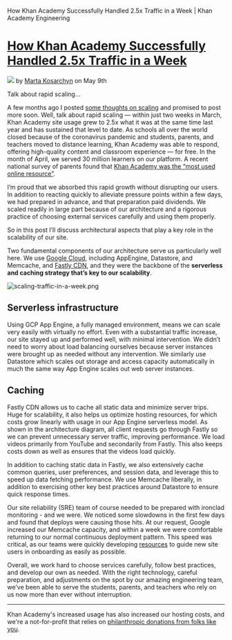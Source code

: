 How Khan Academy Successfully Handled 2.5x Traffic in a Week | Khan Academy Engineering

#   [How Khan Academy Successfully Handled 2.5x Traffic in a Week](https://engineering.khanacademy.org/posts/handling-2x-traffic-in-a-week.htm)

 ![](../_resources/0750eab8e615438d10a9e1199088638b.png)  by  [Marta Kosarchyn]() on May 9th

Talk about rapid scaling...

A few months ago I posted [some thoughts on scaling](https://engineering.khanacademy.org/posts/eng-principles-help-scale.htm) and promised to post more soon. Well, talk about rapid scaling — within just two weeks in March, Khan Academy site usage grew to 2.5x what it was at the same time last year and has sustained that level to date. As schools all over the world closed because of the coronavirus pandemic and students, parents, and teachers moved to distance learning, Khan Academy was able to respond, offering high-quality content and classroom experience — for free. In the month of April, we served 30 million learners on our platform. A recent national survey of parents found that [Khan Academy was the “most used online resource”](https://tytonpartners.com/library/2177-2/).

I’m proud that we absorbed this rapid growth without disrupting our users. In addition to reacting quickly to alleviate pressure points within a few days, we had prepared in advance, and that preparation paid dividends. We scaled readily in large part because of our architecture and a rigorous practice of choosing external services carefully and using them properly.

So in this post I’ll discuss architectural aspects that play a key role in the scalability of our site.

Two fundamental components of our architecture serve us particularly well here. We use [Google Cloud](https://cloud.google.com/appengine), including AppEngine, Datastore, and Memcache, and [Fastly CDN](https://www.fastly.com/products/cdn), and they were the backbone of the **serverless and caching strategy that’s key to our scalability**.

![scaling-traffic-in-a-week.png](../_resources/e14003a022d01e508af9e465fec5f5b6.png)

## Serverless infrastructure

Using GCP App Engine, a fully managed environment, means we can scale very easily with virtually no effort. Even with a substantial traffic increase, our site stayed up and performed well, with minimal intervention. We didn’t need to worry about load balancing ourselves because server instances were brought up as needed without any intervention. We similarly use Datastore which scales out storage and access capacity automatically in much the same way App Engine scales out web server instances.

## Caching

Fastly CDN allows us to cache all static data and minimize server trips. Huge for scalability, it also helps us optimize hosting resources, for which costs grow linearly with usage in our App Engine serverless model. As shown in the architecture diagram, all client requests go through Fastly so we can prevent unnecessary server traffic, improving performance. We load videos primarily from YouTube and secondarily from Fastly. This also keeps costs down as well as ensures that the videos load quickly.

In addition to caching static data in Fastly, we also extensively cache common queries, user preferences, and session data, and leverage this to speed up data fetching performance. We use Memcache liberally, in addition to exercising other key best practices around Datastore to ensure quick response times.

Our site reliability (SRE) team of course needed to be prepared with ironclad monitoring - and we were. We noticed some slowdowns in the first few days and found that deploys were causing those hits. At our request, Google increased our Memcache capacity, and within a week we were comfortable returning to our normal continuous deployment pattern. This speed was critical, as our teams were quickly developing [resources](https://keeplearning.khanacademy.org/) to guide new site users in onboarding as easily as possible.

Overall, we work hard to choose services carefully, follow best practices, and develop our own as needed. With the right technology, careful preparation, and adjustments on the spot by our amazing engineering team, we’ve been able to serve the students, parents, and teachers who rely on us now more than ever without interruption.

* * *

Khan Academy's increased usage has also increased our hosting costs, and we're a not-for-profit that relies on [philanthropic donations from folks like you](https://www.khanacademy.org/donate).
